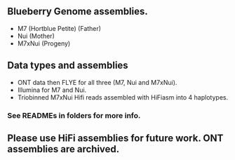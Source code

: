 ## Blueberry Genome assemblies.
+ M7 (Hortblue Petite) (Father)
+ Nui (Mother)
+ M7xNui (Progeny)

## Data types and assemblies
+ ONT data then FLYE for all three (M7, Nui and M7xNui). 
+ Illumina for M7 and Nui. 
+ Triobinned M7xNui Hifi reads assembled with HiFiasm into 4 haplotypes. 

### See READMEs in folders for more info. 

## Please use HiFi assemblies for future work. ONT assemblies are archived.
